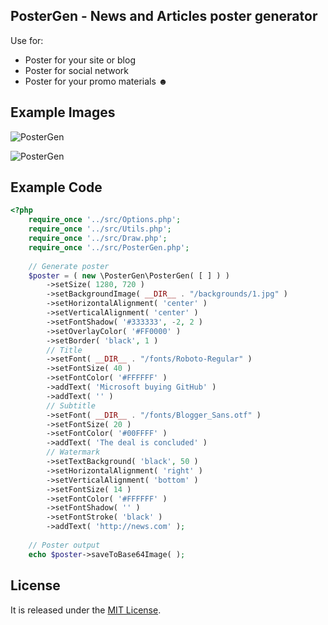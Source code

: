 ## PosterGen - News and Articles poster generator

Use for:
* Poster for your site or blog
* Poster for social network
* Poster for your promo materials &#9787;

## Example Images
![PosterGen](https://github.com/ange007/poster-gen/blob/master/icon.png) 

![PosterGen](https://github.com/ange007/poster-gen/blob/master/poster.png)

## Example Code
```php
<?php
    require_once '../src/Options.php';
    require_once '../src/Utils.php';
    require_once '../src/Draw.php';
    require_once '../src/PosterGen.php';
    
    // Generate poster
    $poster = ( new \PosterGen\PosterGen( [ ] ) )
        ->setSize( 1280, 720 )
        ->setBackgroundImage( __DIR__ . "/backgrounds/1.jpg" )
        ->setHorizontalAlignment( 'center' )
        ->setVerticalAlignment( 'center' )
        ->setFontShadow( '#333333', -2, 2 )
        ->setOverlayColor( '#FF0000' )
        ->setBorder( 'black', 1 )
        // Title
        ->setFont( __DIR__ . "/fonts/Roboto-Regular" )
        ->setFontSize( 40 )
        ->setFontColor( '#FFFFFF' )
        ->addText( 'Microsoft buying GitHub' )
        ->addText( '' )
        // Subtitle
        ->setFont( __DIR__ . "/fonts/Blogger_Sans.otf" )
        ->setFontSize( 20 )
        ->setFontColor( '#00FFFF' )
        ->addText( 'The deal is concluded' )
        // Watermark
        ->setTextBackground( 'black', 50 )
        ->setHorizontalAlignment( 'right' )
        ->setVerticalAlignment( 'bottom' )
        ->setFontSize( 14 )
        ->setFontColor( '#FFFFFF' )
        ->setFontShadow( '' )
        ->setFontStroke( 'black' )
        ->addText( 'http://news.com' );
          
    // Poster output
    echo $poster->saveToBase64Image( );
```

## License
It is released under the [MIT License](LICENSE).

